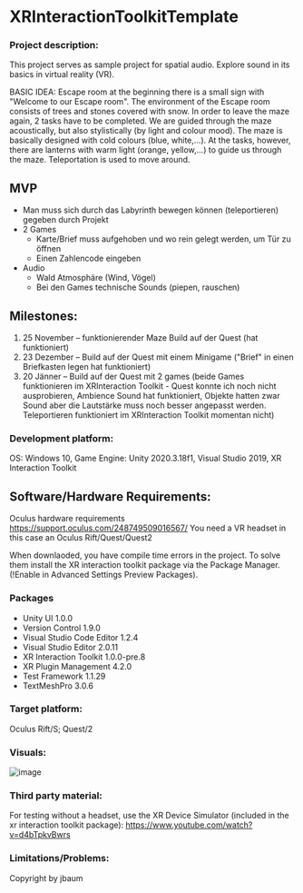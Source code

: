 # XRInteractionToolkitTemplate

### Project description: 
This project serves as sample project for spatial audio. 
Explore sound in its basics in virtual reality (VR).

BASIC IDEA:
Escape room at the beginning there is a small sign with "Welcome to our Escape room". The environment of the Escape room consists of trees and stones covered with snow. In order to leave the maze again, 2 tasks have to be completed. We are guided through the maze acoustically, but also stylistically (by light and colour mood). The maze is basically designed with cold colours (blue, white,...). At the tasks, however, there are lanterns with warm light (orange, yellow,...) to guide us through the maze. Teleportation is used to move around.

## MVP
- Man muss sich durch das Labyrinth bewegen können (teleportieren) gegeben durch Projekt
- 2 Games 
    - Karte/Brief muss aufgehoben und wo rein gelegt werden, um Tür zu öffnen
    - Einen Zahlencode eingeben
-	Audio
	- Wald Atmosphäre (Wind, Vögel) 
	- Bei den Games technische Sounds (piepen, rauschen)

## Milestones:
1. 25 November – funktionierender Maze Build auf der Quest (hat funktioniert)
2. 23 Dezember – Build auf der Quest mit  einem Minigame ("Brief" in einen Briefkasten legen hat funktioniert)
3. 20 Jänner – Build auf der Quest mit 2 games (beide Games funktionieren im XRInteraction Toolkit - Quest konnte ich noch nicht ausprobieren, Ambience Sound hat funktioniert, Objekte hatten zwar Sound aber die Lautstärke muss noch besser angepasst werden. Teleportieren funktioniert im XRInteraction Toolkit momentan nicht)

### Development platform: 
OS: Windows 10, Game Engine: Unity 2020.3.18f1, Visual Studio 2019, XR Interaction Toolkit

## Software/Hardware Requirements: 
Oculus hardware requirements https://support.oculus.com/248749509016567/
You need a VR headset in this case an Oculus Rift/Quest/Quest2

When downlaoded, you have compile time errors in the project. To solve them install the XR interaction toolkit package via the Package Manager. (!Enable in Advanced Settings Preview Packages).

### Packages

- Unity UI 1.0.0
- Version Control 1.9.0
- Visual Studio Code Editor 1.2.4
- Visual Studio Editor 2.0.11
- XR Interaction Toolkit 1.0.0-pre.8
- XR Plugin Management 4.2.0
- Test Framework 1.1.29
- TextMeshPro 3.0.6

### Target platform: 
Oculus Rift/S; Quest/2



### Visuals: 
![image](https://user-images.githubusercontent.com/72390133/152331592-e3a99c44-26fc-4150-ad7a-a8e575620bde.png)



### Third party material: 
For testing without a headset, use the XR Device Simulator (included in the xr interaction toolkit package):  https://www.youtube.com/watch?v=d4bTpkvBwrs

### Limitations/Problems:


Copyright by jbaum
